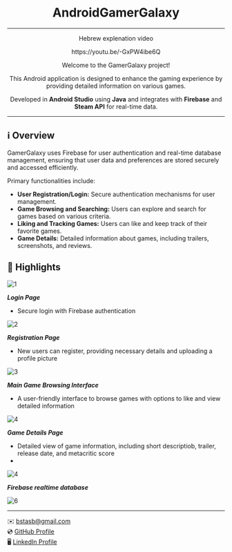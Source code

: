 <h1 align="center">AndroidGamerGalaxy</h1>

***
<p align="center">Hebrew explenation video</p>
<p align="center">https://youtu.be/-GxPW4ibe6Q</p>

<p align="center">Welcome to the GamerGalaxy project!</p>
<p align="center">This Android application is designed to enhance the gaming experience by providing detailed information on various games.</p>
<p align="center">Developed in <strong>Android Studio</strong> using <strong>Java</strong> and integrates with <strong>Firebase</strong> and <strong>Steam API</strong> for real-time data.</p>

***

## ℹ️ Overview

GamerGalaxy uses Firebase for user authentication and real-time database management, ensuring that user data and preferences are stored securely and accessed efficiently.

Primary functionalities include:

- **User Registration/Login:** Secure authentication mechanisms for user management.
- **Game Browsing and Searching:** Users can explore and search for games based on various criteria.
- **Liking and Tracking Games:** Users can like and keep track of their favorite games.
- **Game Details:** Detailed information about games, including trailers, screenshots, and reviews.

## 🌟 Highlights

![1](https://github.com/StasBratanich/GamerGalaxy/assets/83605505/220f4ef4-24fc-4224-9053-a5ad80270e64)

***Login Page***
- Secure login with Firebase authentication

![2](https://github.com/StasBratanich/GamerGalaxy/assets/83605505/77fec294-8ca8-41cc-bccc-4d5905c10c7d)

***Registration Page***
- New users can register, providing necessary details and uploading a profile picture

![3](https://github.com/StasBratanich/GamerGalaxy/assets/83605505/532bbf94-3473-4db9-9d4f-514b5f531691)

***Main Game Browsing Interface***
- A user-friendly interface to browse games with options to like and view detailed information

![4](https://github.com/StasBratanich/GamerGalaxy/assets/83605505/1d32f555-dede-4721-a865-b3d9258b2078)

***Game Details Page***
- Detailed view of game information, including short descriptiob, trailer, release date, and metacritic score
- 
![4](https://github.com/StasBratanich/GamerGalaxy/assets/83605505/55bf71db-2e90-43cd-8fd5-acfabe1fdafa)

***Firebase realtime database***

![6](https://github.com/StasBratanich/GamerGalaxy/assets/83605505/c5edb0f1-af64-48fa-aa61-bf8572e7ff48)

***

✉️ [bstasb@gmail.com](mailto:bstasb@gmail.com)  
💿 [GitHub Profile](https://github.com/StasBratanich)  
🖥️ [LinkedIn Profile](https://www.linkedin.com/in/stas-bratanich-computer-science/)
